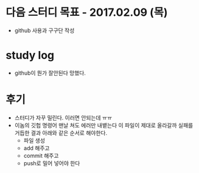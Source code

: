 # 다음 스터디 목표 - 2017.02.09 (목)
* github 사용과 구구단 작성

# study log
* github이 뭔가 잘안된다 망했다.

# 후기
* 스터디가 자꾸 밀린다. 이러면 안되는데 ㅠㅠ
* 이놈의 깃헙 명령어 맨날 쳐도 에러만 내뱉는다 이 파일이 제대로 올라갈까
  실패를 거듭한 결과 아래와 같은 순서로 해야한다.
  - 파일 생성
  - add 해주고
  - commit 해주고
  - push로 밀어 넣어야 한다
